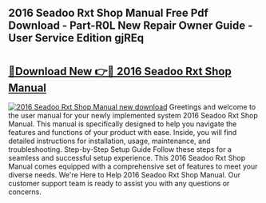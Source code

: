 ## 2016 Seadoo Rxt Shop Manual Free Pdf Download - Part-R0L New Repair Owner Guide - User Service Edition gjREq

# <h2><a href="http://bc70961.oget.top/?id=2016+Seadoo+Rxt+Shop+Manual">🔗Download New 👉🔴 2016 Seadoo Rxt Shop Manual</a></h2>

[![2016 Seadoo Rxt Shop Manual new download](https://i.imgur.com/5g1atiW.png)](http://bc70961.oget.top/?id=2016+Seadoo+Rxt+Shop+Manual)
Greetings and welcome to the user manual for your newly implemented system 2016 Seadoo Rxt Shop Manual. This manual is specifically designed to help you navigate the features and functions of your product with ease. Inside, you will find detailed instructions for installation, usage, maintenance, and troubleshooting. Step-by-Step Setup Guide Follow these steps for a seamless and successful setup experience. This 2016 Seadoo Rxt Shop Manual comes equipped with a comprehensive set of features to meet your diverse needs. We're Here to Help 2016 Seadoo Rxt Shop Manual. Our customer support team is ready to assist you with any questions or concerns.
